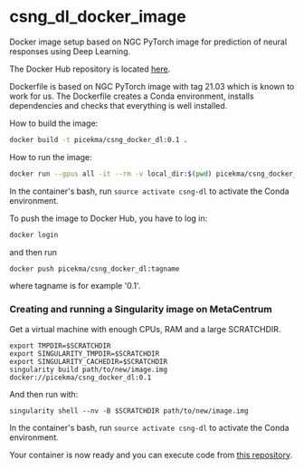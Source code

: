 # csng_dl_docker_image
Docker image setup based on NGC PyTorch image for prediction of neural responses using Deep Learning.

The Docker Hub repository is located [here](https://hub.docker.com/repository/docker/picekma/csng_docker_dl/general).

Dockerfile is based on NGC PyTorch image with tag 21.03 which is known to work for us.
The Dockerfile creates a Conda environment, installs dependencies and checks
that everything is well installed.

How to build the image:
```bash
docker build -t picekma/csng_docker_dl:0.1 .
```

How to run the image:
```bash
docker run --gpus all -it --rm -v local_dir:$(pwd) picekma/csng_docker_dl:0.1
```

In the container's bash, run `source activate csng-dl` to activate the Conda environment.

To push the image to Docker Hub, you have to log in:
```bash
docker login
```

and then run
```bash
docker push picekma/csng_docker_dl:tagname
```
where tagname is for example '0.1'.

### Creating and running a Singularity image on MetaCentrum

Get a virtual machine with enough CPUs, RAM and a large SCRATCHDIR.

```
export TMPDIR=$SCRATCHDIR
export SINGULARITY_TMPDIR=$SCRATCHDIR
export SINGULARITY_CACHEDIR=$SCRATCHDIR
singularity build path/to/new/image.img docker://picekma/csng_docker_dl:0.1
```

And then run with:
```
singularity shell --nv -B $SCRATCHDIR path/to/new/image.img
```

In the container's bash, run `source activate csng-dl` to activate the Conda environment.

Your container is now ready and you can execute code from [this repository](https://github.com/mpicek/reCNN_visual_prosthesis).
